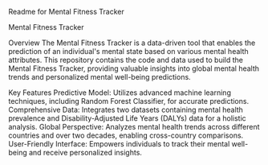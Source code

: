 
Readme for Mental Fitness Tracker

Mental Fitness Tracker

Overview
The Mental Fitness Tracker is a data-driven tool that enables the prediction of an individual's mental state based on various mental health attributes. This repository contains the code and data used to build the Mental Fitness Tracker, providing valuable insights into global mental health trends and personalized mental well-being predictions.

Key Features
Predictive Model: Utilizes advanced machine learning techniques, including Random Forest Classifier, for accurate predictions.
Comprehensive Data: Integrates two datasets containing mental health prevalence and Disability-Adjusted Life Years (DALYs) data for a holistic analysis.
Global Perspective: Analyzes mental health trends across different countries and over two decades, enabling cross-country comparisons.
User-Friendly Interface: Empowers individuals to track their mental well-being and receive personalized insights.
